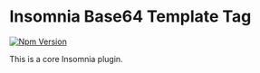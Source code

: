 # Insomnia Base64 Template Tag

[![Npm Version](https://img.shields.io/npm/v/insomnia-plugin-base64.svg)](https://www.npmjs.com/package/insomnia-plugin-base64)

This is a core Insomnia plugin.